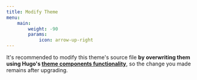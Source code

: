 ```yaml
---
title: Modify Theme
menu:
    main:
        weight: -90
        params:
            icon: arrow-up-right
---
```


It's recommended to modify this theme's source file **by overwriting them using Hugo's [theme components functionality](https://gohugo.io/hugo-modules/theme-components/)**, so the change you made remains after upgrading.
